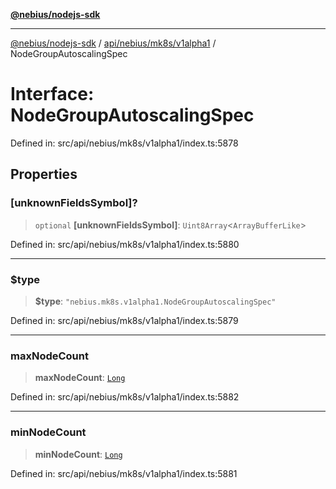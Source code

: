 [**@nebius/nodejs-sdk**](../../../../../README.md)

---

[@nebius/nodejs-sdk](../../../../../README.md) / [api/nebius/mk8s/v1alpha1](../README.md) / NodeGroupAutoscalingSpec

# Interface: NodeGroupAutoscalingSpec

Defined in: src/api/nebius/mk8s/v1alpha1/index.ts:5878

## Properties

### \[unknownFieldsSymbol\]?

> `optional` **\[unknownFieldsSymbol\]**: `Uint8Array`\<`ArrayBufferLike`\>

Defined in: src/api/nebius/mk8s/v1alpha1/index.ts:5880

---

### $type

> **$type**: `"nebius.mk8s.v1alpha1.NodeGroupAutoscalingSpec"`

Defined in: src/api/nebius/mk8s/v1alpha1/index.ts:5879

---

### maxNodeCount

> **maxNodeCount**: [`Long`](../../../../../runtime/protos/core/classes/Long.md)

Defined in: src/api/nebius/mk8s/v1alpha1/index.ts:5882

---

### minNodeCount

> **minNodeCount**: [`Long`](../../../../../runtime/protos/core/classes/Long.md)

Defined in: src/api/nebius/mk8s/v1alpha1/index.ts:5881
